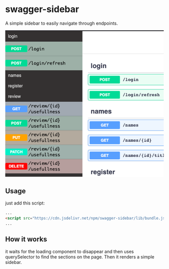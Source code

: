 # swagger-sidebar

A simple sidebar to easily navigate through endpoints.


![swagger sidebar example](./example.png)
## Usage

just add this script:

```html
...
<script src="https://cdn.jsdelivr.net/npm/swagger-sidebar/lib/bundle.js"></script>
...
```

## How it works

it waits for the loading component to disappear and then uses querySelector to find the sections on the page. Then it renders a simple sidebar.
